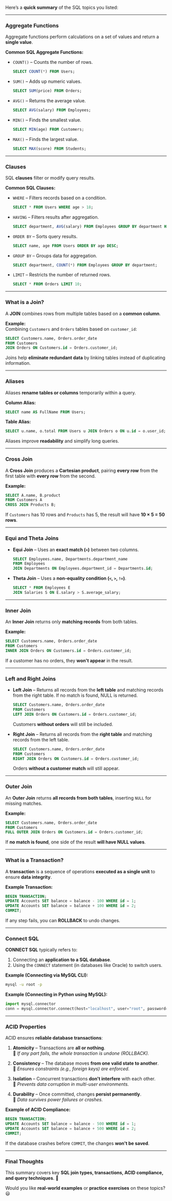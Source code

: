 Here’s a **quick summary** of the SQL topics you listed:

---

### **Aggregate Functions**
Aggregate functions perform calculations on a set of values and return a **single value**.

**Common SQL Aggregate Functions:**
- `COUNT()` – Counts the number of rows.
  ```sql
  SELECT COUNT(*) FROM Users;
  ```
- `SUM()` – Adds up numeric values.
  ```sql
  SELECT SUM(price) FROM Orders;
  ```
- `AVG()` – Returns the average value.
  ```sql
  SELECT AVG(salary) FROM Employees;
  ```
- `MIN()` – Finds the smallest value.
  ```sql
  SELECT MIN(age) FROM Customers;
  ```
- `MAX()` – Finds the largest value.
  ```sql
  SELECT MAX(score) FROM Students;
  ```

---

### **Clauses**
SQL **clauses** filter or modify query results.

**Common SQL Clauses:**
- `WHERE` – Filters records based on a condition.
  ```sql
  SELECT * FROM Users WHERE age > 18;
  ```
- `HAVING` – Filters results after aggregation.
  ```sql
  SELECT department, AVG(salary) FROM Employees GROUP BY department HAVING AVG(salary) > 50000;
  ```
- `ORDER BY` – Sorts query results.
  ```sql
  SELECT name, age FROM Users ORDER BY age DESC;
  ```
- `GROUP BY` – Groups data for aggregation.
  ```sql
  SELECT department, COUNT(*) FROM Employees GROUP BY department;
  ```
- `LIMIT` – Restricts the number of returned rows.
  ```sql
  SELECT * FROM Orders LIMIT 10;
  ```

---

### **What is a Join?**
A **JOIN** combines rows from multiple tables based on a **common column**.

**Example:**  
Combining `Customers` and `Orders` tables based on `customer_id`:
```sql
SELECT Customers.name, Orders.order_date
FROM Customers
JOIN Orders ON Customers.id = Orders.customer_id;
```
Joins help **eliminate redundant data** by linking tables instead of duplicating information.

---

### **Aliases**
Aliases **rename tables or columns** temporarily within a query.

**Column Alias:**
```sql
SELECT name AS FullName FROM Users;
```
**Table Alias:**
```sql
SELECT u.name, o.total FROM Users u JOIN Orders o ON u.id = o.user_id;
```
Aliases improve **readability** and simplify long queries.

---

### **Cross Join**
A **Cross Join** produces a **Cartesian product**, pairing **every row** from the first table with **every row** from the second.

**Example:**
```sql
SELECT A.name, B.product
FROM Customers A
CROSS JOIN Products B;
```
If `Customers` has 10 rows and `Products` has 5, the result will have **10 × 5 = 50 rows**.

---

### **Equi and Theta Joins**
- **Equi Join** – Uses an **exact match (`=`)** between two columns.
  ```sql
  SELECT Employees.name, Departments.department_name
  FROM Employees
  JOIN Departments ON Employees.department_id = Departments.id;
  ```
- **Theta Join** – Uses a **non-equality condition (`<`, `>`, `!=`)**.
  ```sql
  SELECT * FROM Employees E
  JOIN Salaries S ON E.salary > S.average_salary;
  ```

---

### **Inner Join**
An **Inner Join** returns only **matching records** from both tables.

**Example:**
```sql
SELECT Customers.name, Orders.order_date
FROM Customers
INNER JOIN Orders ON Customers.id = Orders.customer_id;
```
If a customer has no orders, they **won't appear** in the result.

---

### **Left and Right Joins**
- **Left Join** – Returns all records from the **left table** and matching records from the right table. If no match is found, NULL is returned.
  
  ```sql
  SELECT Customers.name, Orders.order_date
  FROM Customers
  LEFT JOIN Orders ON Customers.id = Orders.customer_id;
  ```
  Customers **without orders** will still be included.

- **Right Join** – Returns all records from the **right table** and matching records from the left table.
  
  ```sql
  SELECT Customers.name, Orders.order_date
  FROM Customers
  RIGHT JOIN Orders ON Customers.id = Orders.customer_id;
  ```
  Orders **without a customer match** will still appear.

---

### **Outer Join**
An **Outer Join** returns **all records from both tables**, inserting `NULL` for missing matches.

**Example:**
```sql
SELECT Customers.name, Orders.order_date
FROM Customers
FULL OUTER JOIN Orders ON Customers.id = Orders.customer_id;
```
If **no match is found**, one side of the result **will have NULL values**.

---

### **What is a Transaction?**
A **transaction** is a sequence of operations **executed as a single unit** to ensure **data integrity**.

**Example Transaction:**
```sql
BEGIN TRANSACTION;
UPDATE Accounts SET balance = balance - 100 WHERE id = 1;
UPDATE Accounts SET balance = balance + 100 WHERE id = 2;
COMMIT;
```
If any step fails, you can **ROLLBACK** to undo changes.

---

### **Connect SQL**
**CONNECT SQL** typically refers to:
1. Connecting an **application to a SQL database**.
2. Using the `CONNECT` statement (in databases like Oracle) to switch users.

**Example (Connecting via MySQL CLI):**
```sh
mysql -u root -p
```
**Example (Connecting in Python using MySQL):**
```python
import mysql.connector
conn = mysql.connector.connect(host="localhost", user="root", password="password", database="mydb")
```

---

### **ACID Properties**
ACID ensures **reliable database transactions**:

1. **Atomicity** – Transactions are **all or nothing**.  
   🔹 *If any part fails, the whole transaction is undone (ROLLBACK).*
   
2. **Consistency** – The database moves **from one valid state to another**.  
   🔹 *Ensures constraints (e.g., foreign keys) are enforced.*
   
3. **Isolation** – Concurrent transactions **don't interfere** with each other.  
   🔹 *Prevents data corruption in multi-user environments.*
   
4. **Durability** – Once committed, changes **persist permanently**.  
   🔹 *Data survives power failures or crashes.*

**Example of ACID Compliance:**
```sql
BEGIN TRANSACTION;
UPDATE Accounts SET balance = balance - 500 WHERE id = 1;
UPDATE Accounts SET balance = balance + 500 WHERE id = 2;
COMMIT;
```
If the database crashes before `COMMIT`, the changes **won't be saved**.

---

### **Final Thoughts**
This summary covers key **SQL join types, transactions, ACID compliance, and query techniques**. 🚀

Would you like **real-world examples** or **practice exercises** on these topics? 😃